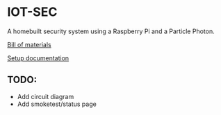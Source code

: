 # IOT-SEC
A homebuilt security system using a Raspberry Pi and a Particle Photon.

[Bill of materials](https://github.com/timothy-b/IOT-SEC/blob/master/docs/Bill%20of%20Materials.md)

[Setup documentation](https://github.com/timothy-b/IOT-SEC/blob/master/docs/Setup.md)

## TODO:
* Add circuit diagram
* Add smoketest/status page
